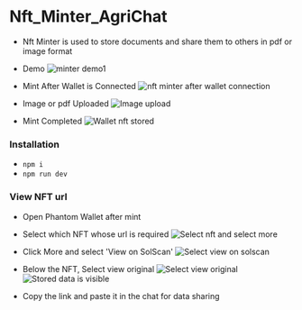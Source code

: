 # Nft_Minter_AgriChat
- Nft Minter is used to store documents and share them to others in pdf or image format
  
- Demo
  ![minter demo1](https://github.com/Tejesh1606/Nft_Minter_AgriChat/assets/96534599/f0e23203-cb39-4556-a567-e05373ebf1cc)

- Mint After Wallet is Connected
  ![nft minter after wallet connection](https://github.com/Tejesh1606/Nft_Minter_AgriChat/assets/96534599/0942d4b7-202f-4f79-a55d-5f8f1dddd103)

- Image or pdf Uploaded
  ![Image upload](https://github.com/Tejesh1606/Nft_Minter_AgriChat/assets/96534599/bdc75122-6989-437b-a1b9-68a100a3c5f6)

- Mint Completed
  ![Wallet nft stored](https://github.com/Tejesh1606/Nft_Minter_AgriChat/assets/96534599/8755f86a-b33f-4534-9ec8-67561acb0ea3)


### Installation

- `npm i`
- `npm run dev`

### View NFT url

- Open Phantom Wallet after mint
  
- Select which NFT whose url is required
  ![Select nft and select more](https://github.com/Tejesh1606/Nft_Minter_AgriChat/assets/96534599/3369fbd0-52f7-4e81-9fd9-cb32aa39359d)

-  Click More and select 'View on SolScan'
  ![Select view on solscan](https://github.com/Tejesh1606/Nft_Minter_AgriChat/assets/96534599/2eb3629d-7dc6-4a67-9953-e8387ce6c9b9)

-  Below the NFT, Select view original
  ![Select view original](https://github.com/Tejesh1606/Nft_Minter_AgriChat/assets/96534599/2b6f5ef6-2df7-42cb-b947-e5840e436b26)
  ![Stored data is visible](https://github.com/Tejesh1606/Nft_Minter_AgriChat/assets/96534599/ad0c4907-8452-4d21-bf12-075af8cf5cd7)

-  Copy the link and paste it in the chat for data sharing
